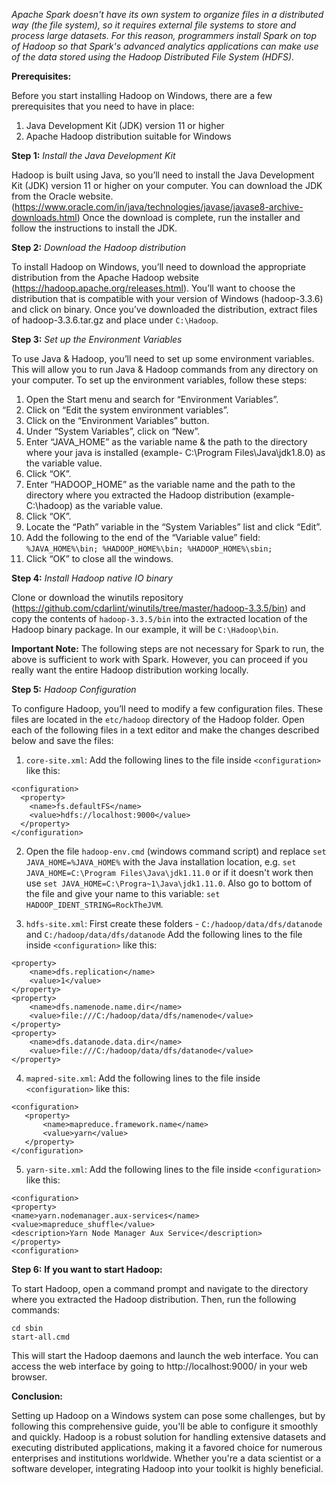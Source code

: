 *Apache Spark doesn't have its own system to organize files in a distributed way (the file system), so it requires
external file systems to store and process large datasets. For this reason, programmers install Spark
on top of Hadoop so that Spark's advanced analytics applications can make use of the data stored using the Hadoop Distributed
File System (HDFS).*

****Prerequisites:****

Before you start installing Hadoop on Windows, there are a few prerequisites that you need to have in place:

1. Java Development Kit (JDK) version 11 or higher
2. Apache Hadoop distribution suitable for Windows

**Step 1:**  *Install the Java Development Kit*

Hadoop is built using Java, so you’ll need to install the Java Development Kit (JDK) version 11
or higher on your computer. You can download the JDK from the Oracle website.
(https://www.oracle.com/in/java/technologies/javase/javase8-archive-downloads.html) Once the download is
complete, run the installer and follow the instructions to install the JDK.

**Step 2:** *Download the Hadoop distribution*

To install Hadoop on Windows, you’ll need to download the appropriate distribution from the
Apache Hadoop website (https://hadoop.apache.org/releases.html).
You’ll want to choose the distribution that is compatible with your version of Windows (hadoop-3.3.6) and click on binary.
Once you’ve downloaded the distribution, extract files of hadoop-3.3.6.tar.gz and place under `C:\Hadoop`.

**Step 3:** *Set up the Environment Variables*

To use Java & Hadoop, you’ll need to set up some environment variables.
This will allow you to run Java & Hadoop commands from any directory on your computer.
To set up the environment variables, follow these steps:

1. Open the Start menu and search for “Environment Variables”.
2. Click on “Edit the system environment variables”.
3. Click on the “Environment Variables” button.
4. Under “System Variables”, click on “New”.
5. Enter “JAVA_HOME” as the variable name & the path to the directory where your java is installed (example- C:\Program Files\Java\jdk1.8.0) as the variable value.
6. Click “OK”.
7. Enter “HADOOP_HOME” as the variable name and the path to the directory where you extracted the Hadoop distribution (example- C:\hadoop) as the variable value.
8. Click “OK”.
9. Locate the “Path” variable in the “System Variables” list and click “Edit”.
10. Add the following to the end of the “Variable value” field: `%JAVA_HOME%\bin; %HADOOP_HOME%\bin; %HADOOP_HOME%\sbin;`
11. Click “OK” to close all the windows.

**Step 4:** *Install Hadoop native IO binary*

Clone or download the winutils repository (https://github.com/cdarlint/winutils/tree/master/hadoop-3.3.5/bin)
and copy the contents of `hadoop-3.3.5/bin` into the extracted location of the Hadoop binary package.
In our example, it will be `C:\Hadoop\bin`.

**Important Note:** The following steps are not necessary for Spark to run, the above is sufficient to work with Spark.
However, you can proceed if you really want the entire Hadoop distribution working locally.

**Step 5:** *Hadoop Configuration*

To configure Hadoop, you’ll need to modify a few configuration files.
These files are located in the `etc/hadoop` directory of the Hadoop folder.
Open each of the following files in a text editor and make the changes described below and save the files:

1. `core-site.xml`: Add the following lines to the file inside `<configuration>` like this:
```
<configuration>
  <property>
    <name>fs.defaultFS</name>
    <value>hdfs://localhost:9000</value>
  </property>
</configuration>
```

2. Open the file `hadoop-env.cmd` (windows command script) and replace `set JAVA_HOME=%JAVA_HOME%`
   with the Java installation location, e.g. `set JAVA_HOME=C:\Program Files\Java\jdk1.11.0`
   or if it doesn't work then use `set JAVA_HOME=C:\Progra~1\Java\jdk1.11.0`. Also go to bottom of the file
   and give your name to this variable: `set HADOOP_IDENT_STRING=RockTheJVM`.


3. `hdfs-site.xml`: First create these folders - `C:/hadoop/data/dfs/datanode` and `C:/hadoop/data/dfs/datanode`
   Add the following lines to the file inside `<configuration>` like this:
```
<property>
    <name>dfs.replication</name>
    <value>1</value>
</property>
<property>
    <name>dfs.namenode.name.dir</name>
    <value>file:///C:/hadoop/data/dfs/namenode</value>
</property>
<property>
    <name>dfs.datanode.data.dir</name>
    <value>file:///C:/hadoop/data/dfs/datanode</value>
</property>
```

4. `mapred-site.xml`: Add the following lines to the file inside `<configuration>` like this:
```
<configuration>
   <property>
       <name>mapreduce.framework.name</name>
       <value>yarn</value>
   </property>
</configuration>
```

5. `yarn-site.xml`: Add the following lines to the file inside `<configuration>` like this:
```
<configuration>
<property>
<name>yarn.nodemanager.aux-services</name>
<value>mapreduce_shuffle</value>
<description>Yarn Node Manager Aux Service</description>
</property>
<configuration>
```

**Step 6:** **If you want to start Hadoop:**

To start Hadoop, open a command prompt and navigate to the directory where you extracted the Hadoop distribution.
Then, run the following commands:
```
cd sbin
start-all.cmd
```
This will start the Hadoop daemons and launch the web interface. You can access the web interface by going to http://localhost:9000/ in your web browser.

****Conclusion:****

Setting up Hadoop on a Windows system can pose some challenges, but by following this comprehensive guide,
you'll be able to configure it smoothly and quickly. Hadoop is a robust solution for handling extensive datasets and executing distributed applications,
making it a favored choice for numerous enterprises and institutions worldwide.
Whether you're a data scientist or a software developer, integrating Hadoop into your toolkit is highly beneficial.
